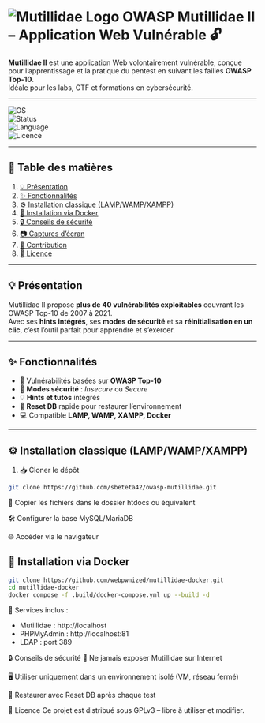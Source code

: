 # ![Mutillidae Logo](https://owasp.org/assets/images/logo.png) OWASP Mutillidae II – Application Web Vulnérable 🔓

**Mutillidae II** est une application Web volontairement vulnérable, conçue pour l’apprentissage et la pratique du pentest en suivant les failles **OWASP Top-10**.  
Idéale pour les labs, CTF et formations en cybersécurité.

---

![OS](https://img.shields.io/badge/OS-Linux%20|%20Windows-blue)  
![Status](https://img.shields.io/badge/Status-Lab%20Ready-success)  
![Language](https://img.shields.io/badge/Language-PHP%20%7C%20JavaScript-lightgrey)  
![Licence](https://img.shields.io/badge/License-GPLv3-orange)

---

## 📑 Table des matières
1. [💡 Présentation](#-présentation)  
2. [✨ Fonctionnalités](#-fonctionnalités)  
3. [⚙️ Installation classique (LAMP/WAMP/XAMPP)](#️-installation-classique-lampwampxampp)  
4. [🐳 Installation via Docker](#-installation-via-docker)  
5. [🔒 Conseils de sécurité](#-conseils-de-sécurité)  
6. [📷 Captures d’écran](#-captures-décran)  
7. [🤝 Contribution](#-contribution)  
8. [📜 Licence](#-licence)  

---

## 💡 Présentation
Mutillidae II propose **plus de 40 vulnérabilités exploitables** couvrant les OWASP Top-10 de 2007 à 2021.  
Avec ses **hints intégrés**, ses **modes de sécurité** et sa **réinitialisation en un clic**, c’est l’outil parfait pour apprendre et s’exercer.

---

## ✨ Fonctionnalités
- 📌 Vulnérabilités basées sur **OWASP Top-10**  
- 🔄 **Modes sécurité** : *Insecure* ou *Secure*  
- 💡 **Hints et tutos** intégrés  
- 🔁 **Reset DB** rapide pour restaurer l’environnement  
- 💻 Compatible **LAMP, WAMP, XAMPP, Docker**

---

## ⚙️ Installation classique (LAMP/WAMP/XAMPP)
1. 📥 Cloner le dépôt  
```bash
git clone https://github.com/sbeteta42/owasp-mutillidae.git
```
📂 Copier les fichiers dans le dossier htdocs ou équivalent

🛠 Configurer la base MySQL/MariaDB

🌐 Accéder via le navigateur


## 🐳 Installation via Docker
```bash
git clone https://github.com/webpwnized/mutillidae-docker.git
cd mutillidae-docker
docker compose -f .build/docker-compose.yml up --build -d
```
📍 Services inclus :
- Mutillidae : http://localhost
- PHPMyAdmin : http://localhost:81
- LDAP : port 389

🔒 Conseils de sécurité
🚫 Ne jamais exposer Mutillidae sur Internet

🖥 Utiliser uniquement dans un environnement isolé (VM, réseau fermé)

🔄 Restaurer avec Reset DB après chaque test

📜 Licence
Ce projet est distribué sous GPLv3 – libre à utiliser et modifier.

